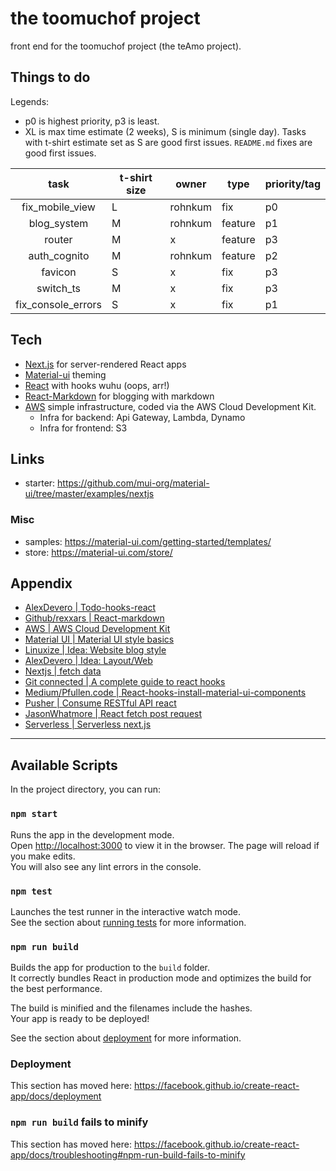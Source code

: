 # the toomuchof project

front end for the toomuchof project (the teAmo project).

## Things to do

Legends:
- p0 is highest priority, p3 is least.
- XL is max time estimate (2 weeks), S is minimum (single day). Tasks with t-shirt estimate set as S are good first issues. `README.md` fixes are good first issues.

|task|t-shirt size|owner|type|priority/tag|
|:---:|---|---|---|---|
|fix_mobile_view|L|rohnkum|fix|p0|
|blog_system|M|rohnkum|feature|p1|
|router|M|x|feature|p3|
|auth_cognito|M|rohnkum|feature|p2|
|favicon|S|x|fix|p3|
|switch_ts|M|x|fix|p3|
|fix_console_errors|S|x|fix|p1|

## Tech
- [Next.js](https://nextjs.org/) for server-rendered React apps
- [Material-ui](https://material-ui.com/) theming
- [React](https://reactjs.org/) with hooks wuhu (oops, arr!)
- [React-Markdown](https://github.com/rexxars/react-markdown) for blogging with markdown
- [AWS](https://aws.amazon.com) simple infrastructure, coded via the AWS Cloud Development Kit.
   - Infra for backend: Api Gateway, Lambda, Dynamo
   - Infra for frontend: S3

## Links
- starter: https://github.com/mui-org/material-ui/tree/master/examples/nextjs

### Misc
- samples: https://material-ui.com/getting-started/templates/
- store: https://material-ui.com/store/

## Appendix
- [AlexDevero | Todo-hooks-react](https://blog.alexdevero.com/todo-list-app-react-hooks-typescript/)
- [Github/rexxars | React-markdown](https://github.com/rexxars/react-markdown)
- [AWS | AWS Cloud Development Kit](https://github.com/aws/aws-cdk)
- [Material UI | Material UI style basics](https://material-ui.com/styles/basics/)
- [Linuxize | Idea: Website blog style](https://linuxize.com/post/bash-comments/)
- [AlexDevero | Idea: Layout/Web](https://www.alexdevero.com/contact/)
- [Nextjs | fetch data](https://nextjs.org/learn/basics/fetching-data-for-pages)
- [Git connected | A complete guide to react hooks](https://levelup.gitconnected.com/usetypescript-a-complete-guide-to-react-hooks-and-typescript-db1858d1fb9c)
- [Medium/Pfullen.code | React-hooks-install-material-ui-components](https://medium.com/@pfullen.code/use-hooks-to-style-material-ui-components-34f00168aa4f)
- [Pusher | Consume RESTful API react](https://pusher.com/tutorials/consume-restful-api-react)
- [JasonWhatmore | React fetch post request](https://jasonwatmore.com/post/2020/02/01/react-fetch-http-post-request-examples)
- [Serverless | Serverless next.js](https://www.serverless.com/blog/serverless-nextjs/)

--- 

## Available Scripts

In the project directory, you can run:

### `npm start`

Runs the app in the development mode.<br />
Open [http://localhost:3000](http://localhost:3000) to view it in the browser.
The page will reload if you make edits.<br />
You will also see any lint errors in the console.

### `npm test`

Launches the test runner in the interactive watch mode.<br />
See the section about [running tests](https://facebook.github.io/create-react-app/docs/running-tests) for more information.

### `npm run build`

Builds the app for production to the `build` folder.<br />
It correctly bundles React in production mode and optimizes the build for the best performance.

The build is minified and the filenames include the hashes.<br />
Your app is ready to be deployed!

See the section about [deployment](https://facebook.github.io/create-react-app/docs/deployment) for more information.

### Deployment

This section has moved here: https://facebook.github.io/create-react-app/docs/deployment

### `npm run build` fails to minify

This section has moved here: https://facebook.github.io/create-react-app/docs/troubleshooting#npm-run-build-fails-to-minify
